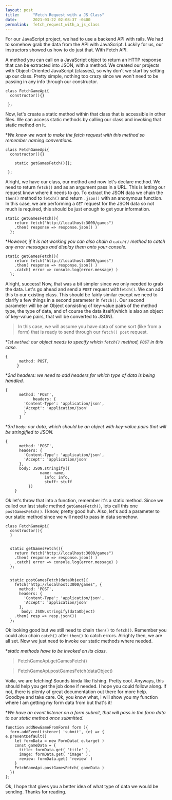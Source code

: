 ```yaml
---
layout: post
title:      "Fetch Request with a JS Class"
date:       2021-03-22 02:08:37 -0400
permalink:  fetch_request_with_a_js_class
---
```



For our JavaScript project, we had to use a backend API with rails. We had to somehow grab the data from the API with JavaScript. Luckily for us, our instructors showed us how to do just that. With Fetch API.

A method you can call on a JavaScript object to return an HTTP response that can be extracted into JSON, with a method. We created our projects with Object-Oriented JavaScript (classes), so why don't we start by setting up our class. Pretty simple, nothing too crazy since we won't need to be passing in any info through our constructor.

```
class FetchGameApi{
  constructor(){}
	
 };
```

Now, let's create a static method within that class that is accessible in other files. We can access static methods by calling our class and invoking that static method on it.

**We know we want to make the fetch request with this method so remember naming conventions.*

```
class FetchGameApi{
  constructor(){}
	
	static getGamesFetch(){};
	
 };
```

Alright, we have our class, our method and now let's declare method. We need to return `fetch()` and as an argument pass in a URL. This is letting our request know where it needs to go. To extract the JSON data we chain the `then()` method to `fetch()` and return `.json()` with an anonymous function. In this case, we are performing a `GET` request for the JSON data so not much is required, this should be just enough to get your information.

```
static getGamesFetch(){
    return fetch("http://localhost:3000/games")
    .then( response => response.json() )
  };
```

**However, if it is not working you can also chain a `catch()` method to catch any error messages and display them onto your console.*

```
static getGamesFetch(){
    return fetch("http://localhost:3000/games")
    .then( response => response.json() )
    .catch( error => console.log(error.message) )
  };
```

Alright, success! Now, that was a bit simpler since we only needed to grab the data. Let's go ahead and send a `POST` request with`fetch()`. We can add this to our existing class. This should be fairly similar except we need to clarify a few things in a second parameter in `fetch()`. Our second parameter will be an Object consisting of key-value pairs of the method type, the type of data, and of course the data itself(which is also an object of key-value pairs, that will be converted to JSON). 

> In this case, we will assume you have data of some sort (like from a form) that is ready to send through our `fetch() post` request. 

**1st `method`: our object needs to specify which `fetch()` method, `POST` in this case.*

```
{
      method: POST,
     }
```

**2nd headers: we need to add headers for which type of data is being handled.*

```
{
      method: 'POST',
			headers: {
        'Content-Type': 'application/json',
        'Accept': 'application/json'
        }
      }
```

**3rd `body`: our data, which should be an object with key-value pairs that will be stringified to JSON.*

```
{
      method: 'POST',
      headers: {
        'Content-Type': 'application/json',
        'Accept': 'application/json'
      },
      body: JSON.stringify({
			   name: name,
				 info: info,
				 stuff: stuff
		  })
    }
```


Ok let's throw that into a function, remember it's a static method. Since we called our last static method `getGamesFetch()`, lets call this one `postGamesFetch()`. I know, pretty good huh. Also, let's add a parameter to our static method since we will need to pass in data somehow.

```
class FetchGameApi{
  constructor(){
  }


  static getGamesFetch(){
    return fetch("http://localhost:3000/games")
    .then( response => response.json() )
    .catch( error => console.log(error.message) )
  };


  static postGamesFetch(dataObject){
    fetch("http://localhost:3000/games", {
      method: 'POST',
      headers: {
        'Content-Type': 'application/json',
        'Accept': 'application/json'
      },
       body: JSON.stringify(dataObject)
    .then( resp => resp.json())
  };
```
	
	
Ok looking good but we still need to chain `then()` to `fetch()`. Remember you could also chain `catch()` after `then()` to catch errors. Alrighty then, we are all set. Now we just need to invoke our static methods where needed.

**static methods have to be invoked on its class.*


> FetchGameApi.getGamesFetch()

> FetchGameApi.postGamesFetch(dataObject)


Voila, we are fetching! Sounds kinda like fishing. Pretty cool. Anyways, this should help you get the job done if needed. I hope you could follow along.  If not, there is plenty of great documentation out there for more help. Goodbye and take care. Ok, you know what, I will show you my function where I am getting my form data from but that's it!

**We have an event listener on a form submit, that will pass in the form data to our static method once submitted.*

```
function addNewGameFromForm( form ){
  form.addEventListener( 'submit', (e) => {
e.preventDefault()
    let formData = new FormData( e.target )
    const gameData = {
      title: formData.get( 'title' ),
      image: formData.get( 'image' ),
      review: formData.get( 'review' )
    }
    FetchGameApi.postGamesFetch( gameData )
  })
};
```

Ok, I hope that gives you a better idea of what type of data we would be sending. Thanks for reading.
